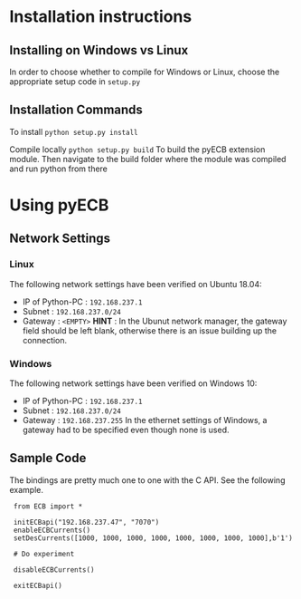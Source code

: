 # Installation instructions
## Installing on Windows vs Linux
In order to choose whether to compile for Windows or Linux, choose the appropriate setup code in `setup.py`
## Installation Commands
To install 
    `python setup.py install`

Compile locally 
    `python setup.py build`
To build the pyECB extension module.
Then navigate to the build folder where the module was compiled and run python from there

# Using pyECB
## Network Settings
### Linux
The following network settings have been verified on Ubuntu 18.04:
* IP of Python-PC : `192.168.237.1`
* Subnet : `192.168.237.0/24`
* Gateway : `<EMPTY>`
**HINT** : In the Ubunut network manager, the gateway field should be left blank, otherwise there is an issue building up the connection.
### Windows
The following network settings have been verified on Windows 10:
* IP of Python-PC : `192.168.237.1`
* Subnet : `192.168.237.0/24`
* Gateway : `192.168.237.255`
In the ethernet settings of Windows, a gateway had to be specified even though none is used.

## Sample Code
The bindings are pretty much one to one with the C API. See the following example.

     from ECB import *
     
     initECBapi("192.168.237.47", "7070")
	 enableECBCurrents()
     setDesCurrents([1000, 1000, 1000, 1000, 1000, 1000, 1000, 1000],b'1')
     
     # Do experiment
     
     disableECBCurrents()
     
     exitECBapi()
